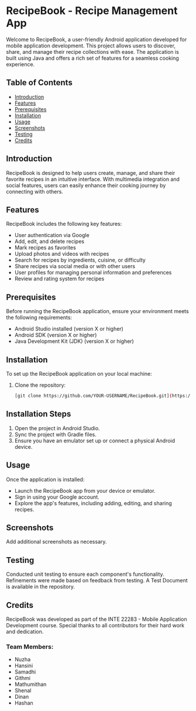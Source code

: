 # RecipeBook - Recipe Management App

Welcome to RecipeBook, a user-friendly Android application developed for mobile application development. This project allows users to discover, share, and manage their recipe collections with ease. The application is built using Java and offers a rich set of features for a seamless cooking experience.

## Table of Contents
- [Introduction](#introduction)
- [Features](#features)
- [Prerequisites](#prerequisites)
- [Installation](#installation)
- [Usage](#usage)
- [Screenshots](#screenshots)
- [Testing](#testing)
- [Credits](#credits)

## Introduction
RecipeBook is designed to help users create, manage, and share their favorite recipes in an intuitive interface. With multimedia integration and social features, users can easily enhance their cooking journey by connecting with others.

## Features
RecipeBook includes the following key features:
- User authentication via Google
- Add, edit, and delete recipes
- Mark recipes as favorites
- Upload photos and videos with recipes
- Search for recipes by ingredients, cuisine, or difficulty
- Share recipes via social media or with other users
- User profiles for managing personal information and preferences
- Review and rating system for recipes

## Prerequisites
Before running the RecipeBook application, ensure your environment meets the following requirements:
- Android Studio installed (version X or higher)
- Android SDK (version X or higher)
- Java Development Kit (JDK) (version X or higher)

## Installation
To set up the RecipeBook application on your local machine:
1. Clone the repository:
   ```bash
   [git clone https://github.com/YOUR-USERNAME/RecipeBook.git](https://github.com/Hashan-Samarakkody/FOODIES.git)

## Installation Steps
1. Open the project in Android Studio.
2. Sync the project with Gradle files.
3. Ensure you have an emulator set up or connect a physical Android device.

## Usage
Once the application is installed:
- Launch the RecipeBook app from your device or emulator.
- Sign in using your Google account.
- Explore the app's features, including adding, editing, and sharing recipes.

## Screenshots
Add additional screenshots as necessary.

## Testing
Conducted unit testing to ensure each component's functionality. Refinements were made based on feedback from testing. A Test Document is available in the repository.

## Credits
RecipeBook was developed as part of the INTE 22283 - Mobile Application Development course. Special thanks to all contributors for their hard work and dedication.

### Team Members:
- Nuzha
- Hansini
- Samadhi
- Githmi
- Mathumithan
- Shenal
- Dinan
- Hashan
